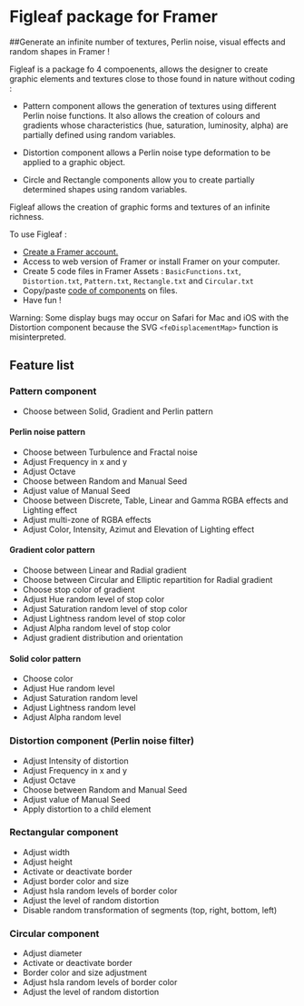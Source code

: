 # Figleaf package for Framer

##Generate an infinite number of textures, Perlin noise, visual effects and random shapes in Framer !

Figleaf is a package fo 4 compoenents, allows the designer to create graphic elements and textures close to those found in nature without coding :

* Pattern component allows the generation of textures using different Perlin noise functions. It also allows the creation of colours and gradients whose characteristics (hue, saturation, luminosity, alpha) are partially defined using random variables.

* Distortion component allows a Perlin noise type deformation to be applied to a graphic object.

* Circle and Rectangle components allow you to create partially determined shapes using random variables.

Figleaf allows the creation of graphic forms and textures of an infinite richness.

To use Figleaf :
* [Create a Framer account.](https://login.framer.com/sign-up/?ref=site&redirect=https%3A%2F%2Fframer.com%2F)
* Access to web version of Framer or install Framer on your computer.
* Create 5 code files in Framer Assets : `BasicFunctions.txt`, `Distortion.txt`, `Pattern.txt`, `Rectangle.txt` and `Circular.txt`
* Copy/paste [code of components](https://github.com/yannbellot/figleaf-framer/tree/main/Components) on files.
* Have fun !

Warning: Some display bugs may occur on Safari for Mac and iOS with the Distortion component because the SVG `<feDisplacementMap>` function is misinterpreted.

## Feature list

### Pattern component

* Choose between Solid, Gradient and Perlin pattern

#### Perlin noise pattern
* Choose between Turbulence and Fractal noise
* Adjust Frequency in x and y
* Adjust Octave
* Choose between Random and Manual Seed
* Adjust value of Manual Seed
* Choose between Discrete, Table, Linear and Gamma RGBA effects and Lighting effect
* Adjust multi-zone of RGBA effects
* Adjust Color, Intensity, Azimut and Elevation of Lighting effect

#### Gradient color pattern
* Choose between Linear and Radial gradient
* Choose between Circular and Elliptic repartition for Radial gradient
* Choose stop color of gradient
* Adjust Hue random level of stop color
* Adjust Saturation random level of stop color
* Adjust Lightness random level of stop color
* Adjust Alpha random level of stop color
* Adjust gradient distribution and orientation

#### Solid color pattern
* Choose color
* Adjust Hue random level
* Adjust Saturation random level
* Adjust Lightness random level
* Adjust Alpha random level

### Distortion component (Perlin noise filter)
* Adjust Intensity of distortion
* Adjust Frequency in x and y
* Adjust Octave
* Choose between Random and Manual Seed
* Adjust value of Manual Seed
* Apply distortion to a child element

### Rectangular component
* Adjust width
* Adjust height
* Activate or deactivate border
* Adjust border color and size
* Adjust hsla random levels of border color
* Adjust the level of random distortion
* Disable random transformation of segments (top, right, bottom, left)

### Circular component
* Adjust diameter
* Activate or deactivate border
* Border color and size adjustment
* Adjust hsla random levels of border color
* Adjust the level of random distortion
